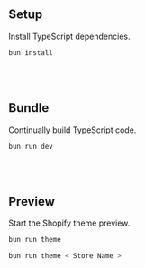 
<br>

## Setup

Install TypeScript dependencies.

```sh
bun install
```

<br>
<br>

## Bundle 

Continually build TypeScript code.

```sh
bun run dev
```

<br>
<br>

## Preview

Start the Shopify theme preview.

```sh
bun run theme
```

```sh
bun run theme < Store Name >
```

<br>
